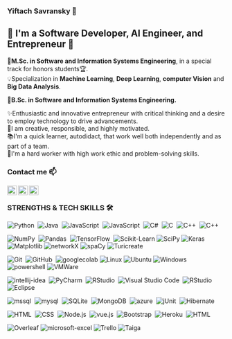 ### Yiftach Savransky 👋

## 🌟 I'm a Software Developer, AI Engineer, and Entrepreneur 🌟
🏫<b>M.Sc. in Software and Information Systems Engineering</b>, in a special track for honors students🏆.
<br>💡Specialization in <b>Machine Learning</b>, <b>Deep Learning</b>, <b>computer Vision</b> and <b>Big Data Analysis</b>.

🏫<b>B.Sc. in Software and Information Systems Engineering.</b>

✨Enthusiastic and innovative entrepreneur with critical thinking and a desire to employ technology to drive advancements.
<br>🌱I am creative, responsible, and highly motivated.
<br>📚I'm a quick learner, autodidact, that work well both independently and as part of a team.
<br>🦾I'm a hard worker with high work ethic and problem-solving skills.

###  Contact me 📫

 [<img align="left" alt="Yiftach Savransky | LinkedIn" width="22px" src="https://cdn.jsdelivr.net/npm/simple-icons@v3/icons/linkedin.svg" />][linkedin]
 [<img align="left" alt="Yiftach Savransky | Instagram" width="22px" src="https://cdn.jsdelivr.net/npm/simple-icons@v3/icons/gmail.svg" />][email]
 [<img align="left" alt="Yiftach Savransky | Instagram" width="22px" src="https://www.freepnglogos.com/uploads/logo-website-png/logo-website-world-wide-web-svg-png-icon-download-10.png" />][website]
<br />

### STRENGTHS & TECH SKILLS 🛠 &nbsp;

![Python](https://img.shields.io/badge/-Python-05122A?style=flat&logo=python)&nbsp;
![Java](https://img.shields.io/badge/-Java-05122A?style=flat&logo=Java)&nbsp;
![JavaScript](https://img.shields.io/badge/-JavaScript-05122A?style=flat&logo=javascript)&nbsp;
![JavaScript](https://img.shields.io/badge/-JavaFX-05122A?style=flat&logo=JavaFX)&nbsp;
![C#](https://img.shields.io/badge/C%23-05122A?style=flat&logo=c-sharp)&nbsp;
![C](https://img.shields.io/badge/-C-05122A?style=flat&logo=C&logoColor=A8B9CC)&nbsp;
![C++](https://img.shields.io/badge/-C++-05122A?style=flat&logo=C%2B%2B&logoColor=00599C)&nbsp;
![C++](https://img.shields.io/badge/SQL-05122A?style=flat&logo=SQL&logoColor=00599C)&nbsp;

![NumPy](https://img.shields.io/badge/numpy%20-00000F.svg?&style=flat&logo=numpy&logoColor=white)&nbsp;
![Pandas](https://img.shields.io/badge/pandas%20-00000F.svg?&style=flat&logo=pandas&logoColor=white)&nbsp;
![TensorFlow](https://img.shields.io/badge/TensorFlow%20-00000F.svg?&style=flat&logo=TensorFlow)&nbsp;
![Scikit-Learn](https://img.shields.io/badge/Scikit%20Learn%20-00000F.svg?&style=flat&logo=Scikit-Learn&logoColor=white)
![SciPy](https://img.shields.io/badge/SciPy-00000F.svg?&style=flat&logo=SciPy&logoColor=white)
![Keras](https://img.shields.io/badge/Keras-00000F.svg?&style=flat&logo=Keras&logoColor=white)
![Matplotlib](https://img.shields.io/badge/Matplotlib-00000F.svg?&style=flat&logo=Matplotlib&logoColor=white)
![networkX](https://img.shields.io/badge/networkX-00000F.svg?&style=flat&logo=networkX&logoColor=white)
![spaCy](https://img.shields.io/badge/spaCy-00000F.svg?&style=flat&logo=spaCy&logoColor=white)
![Turicreate](https://img.shields.io/badge/Turicreate-00000F.svg?&style=flat&logo=Turicreate&logoColor=white)


![Git](https://img.shields.io/badge/-Git-05122A?style=flat&logo=git)&nbsp;
![GitHub](https://img.shields.io/badge/-GitHub-05122A?style=flat&logo=github)&nbsp;
![googlecolab](https://img.shields.io/badge/-Colab-00000F?&logo=googlecolab)
![Linux](https://img.shields.io/badge/-Linux-000?&logo=Linux&logoColor=FCC624)
![Ubuntu](https://img.shields.io/badge/-Ubuntu-000?&logo=Ubuntu)
![Windows](https://img.shields.io/badge/-Windows-000?&logo=Windows)
![powershell](https://img.shields.io/badge/powershell-00000F?&logo=powershell&logoColor=5391FE)
![VMWare](https://img.shields.io/badge/VMWare-00000F?&logo=VMWare&logoColor=949494)

![intellij-idea](https://img.shields.io/badge/IntelliJ_IDEA-00000F.svg?style=flat&logo=intellij-idea&logoColor=6bbbe3)&nbsp;
![PyCharm](https://img.shields.io/badge/PyCharm-000000.svg?style=flat&logo=PyCharm&logoColor=58db93)&nbsp;
![RStudio](https://img.shields.io/badge/Visual_Studio-00000F?style=flat&logo=visual%20studio&logoColor=007ACC)&nbsp;
![Visual Studio Code](https://img.shields.io/badge/-Visual%20Studio%20Code-05122A?style=flat&logo=visual-studio-code&logoColor=007ACC)&nbsp;
![RStudio](https://img.shields.io/badge/-RStudio-05122A?style=flat&logo=rstudio)&nbsp;
![Eclipse](https://img.shields.io/badge/-Eclipse-05122A?style=flat&logo=eclipse-ide&logoColor=2C2255)


![mssql](https://img.shields.io/badge/Microsoft%20SQL%20Server-00000F?style=flat&logo=microsoft%20sql%20server&logoColor=white)&nbsp;
![mysql](https://img.shields.io/badge/MySQL-00000F?style=flat&logo=mysql)&nbsp;
![SQLite](https://img.shields.io/badge/SQLite-00000F?style=flat&logo=SQLite)&nbsp;
![MongoDB](https://img.shields.io/badge/MongoDB-00000F?style=flat&logo=MongoDB)&nbsp;
![azure](https://img.shields.io/badge/Microsoft_Azure-00000F?style=flat&logo=microsoft-azure)&nbsp;
![jUnit](https://img.shields.io/badge/jUnit%20-00000F.svg?&style=flat&logo=Java&logoColor=white)&nbsp;
![Hibernate](https://img.shields.io/badge/Hibernate-00000F?style=flat&logo=Hibernate)&nbsp;

![HTML](https://img.shields.io/badge/-HTML-05122A?style=flat&logo=HTML5)&nbsp;
![CSS](https://img.shields.io/badge/-CSS-05122A?style=flat&logo=CSS3&logoColor=1572B6)&nbsp;
![Node.js](https://img.shields.io/badge/-Node.js-05122A?style=flat&logo=node.js)&nbsp;
![vue.js](https://img.shields.io/badge/Vue.js-00000F?style=flat&logo=vue.js&logoColor=4FC08D)&nbsp;
![Bootstrap](https://img.shields.io/badge/-Bootstrap-05122A?style=flat&logo=bootstrap&logoColor=563D7C)&nbsp;
![Heroku](https://img.shields.io/badge/Heroku-00000F?style=flat&logo=Heroku&logoColor=white)&nbsp;
![HTML](https://img.shields.io/badge/-Swagger-00000F?style=flat&logo=swagger)&nbsp;

![Overleaf](https://img.shields.io/badge/Overleaf-00000F?&logo=Overleaf&logoColor=47A141)
![microsoft-excel](https://img.shields.io/badge/Excel-00000F?&logo=microsoft-excel&logoColor=217346)
![Trello](https://img.shields.io/badge/Trello-00000F?&logo=Trello)
![Taiga](https://img.shields.io/badge/Taiga-00000F?&logo=Taiga)
<br />
<br />



[website]: https://yiftachsa.wixsite.com/yiftach-savransky
[email]: mailto:yiftachsa@outlook.com
[linkedin]: https://www.linkedin.com/in/yiftach-savransky/

